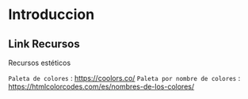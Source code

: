 # Introduccion

## Link Recursos

Recursos estéticos 

`Paleta de colores` : <https://coolors.co/>
`Paleta por nombre de colores` : <https://htmlcolorcodes.com/es/nombres-de-los-colores/>
